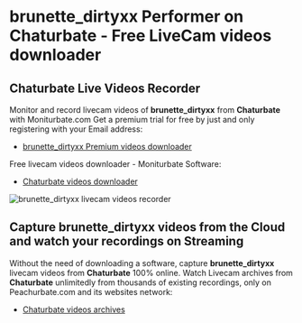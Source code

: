 # brunette_dirtyxx Performer on Chaturbate - Free LiveCam videos downloader

## Chaturbate Live Videos Recorder

Monitor and record livecam videos of **brunette_dirtyxx** from **Chaturbate** with Moniturbate.com
Get a premium trial for free by just and only registering with your Email address:
* [brunette_dirtyxx Premium videos downloader](https://moniturbate.com/request-demo-licence-key.html)

Free livecam videos downloader - Moniturbate Software:
* [Chaturbate videos downloader](https://moniturbate.com/moniturbate-download-software.html)

![brunette_dirtyxx livecam videos recorder](https://peachurnet.com/templates/moniturbate-software.png)


## Capture brunette_dirtyxx videos from the Cloud and watch your recordings on Streaming

Without the need of downloading a software, capture **brunette_dirtyxx** livecam videos from **Chaturbate** 100% online.
Watch Livecam archives from **Chaturbate** unlimitedly from thousands of existing recordings, only on Peachurbate.com and its websites network:
* [Chaturbate videos archives](https://peachurnet.com/)